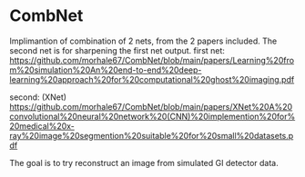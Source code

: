 # CombNet
Implimantion of combination of 2 nets, from the 2 papers included. The second net is for sharpening the first net output. 
first net:
https://github.com/morhale67/CombNet/blob/main/papers/Learning%20from%20simulation%20An%20end-to-end%20deep-learning%20approach%20for%20computational%20ghost%20imaging.pdf

second: (XNet)
https://github.com/morhale67/CombNet/blob/main/papers/XNet%20A%20convolutional%20neural%20network%20(CNN)%20implemention%20for%20medical%20x-ray%20image%20segmention%20suitable%20for%20small%20datasets.pdf


The goal is to try reconstruct an image from simulated GI detector data.



